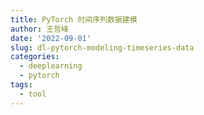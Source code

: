 ```yaml
---
title: PyTorch 时间序列数据建模
author: 王哲峰
date: '2022-09-01'
slug: dl-pytorch-modeling-timeseries-data
categories:
  - deeplearning
  - pytorch
tags:
  - tool
---
```

